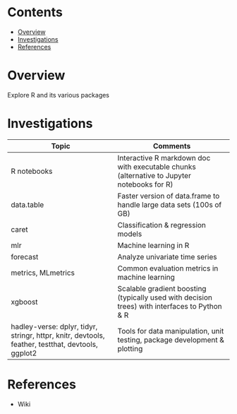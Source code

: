 # Contents
* [Overview](#overview)
* [Investigations](#investigations)
* [References](#references)

# Overview
Explore R and its various packages

# Investigations
| Topic | Comments |
| ----- | ----- |
| R notebooks | Interactive R markdown doc with executable chunks (alternative to Jupyter notebooks for R) |
| data.table | Faster version of data.frame to handle large data sets (100s of GB) |
| caret | Classification & regression models |
| mlr | Machine learning in R  |
| forecast | Analyze univariate time series |
| metrics, MLmetrics | Common evaluation metrics in machine learning  |
| xgboost | Scalable gradient boosting (typically used with decision trees) with interfaces to Python & R |
| hadley-verse: dplyr, tidyr, stringr, httpr, knitr, devtools, feather, testthat, devtools, ggplot2 | Tools for data manipulation, unit testing, package development & plotting |

# References
* Wiki
